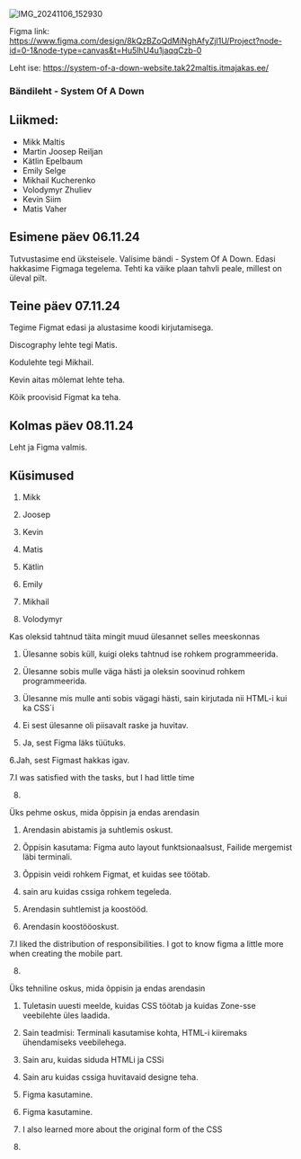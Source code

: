 ![IMG_20241106_152930](https://github.com/user-attachments/assets/120666f0-be3e-4aba-a08d-099823717bfc)

Figma link: https://www.figma.com/design/8kQzBZoQdMiNghAfyZjl1U/Project?node-id=0-1&node-type=canvas&t=Hu5lhU4u1jaqqCzb-0

Leht ise: https://system-of-a-down-website.tak22maltis.itmajakas.ee/


### Bändileht - System Of A Down

## Liikmed:
 
 	
- Mikk Maltis
- Martin Joosep Reiljan
- Kätlin Epelbaum
- Emily Selge
- Mikhail Kucherenko
- Volodymyr Zhuliev
- Kevin Siim
- Matis Vaher

## Esimene päev 06.11.24

Tutvustasime end üksteisele. Valisime bändi - System Of A Down. Edasi hakkasime Figmaga tegelema. Tehti ka väike plaan tahvli peale, millest on üleval pilt.


## Teine päev 07.11.24

Tegime Figmat edasi ja alustasime koodi kirjutamisega.

Discography lehte tegi Matis.

Kodulehte tegi Mikhail.

Kevin aitas mõlemat lehte teha.

Kõik proovisid Figmat ka teha.

## Kolmas päev 08.11.24

Leht ja Figma valmis.

## Küsimused

1. Mikk

2. Joosep

3. Kevin

4. Matis

5. Kätlin

6. Emily

7. Mikhail

8. Volodymyr
   
Kas oleksid tahtnud täita mingit muud ülesannet selles meeskonnas

1. Ülesanne sobis küll, kuigi oleks tahtnud ise rohkem programmeerida.

2. Ülesanne sobis mulle väga hästi ja oleksin soovinud rohkem programmeerida.

3. Ülesanne mis mulle anti sobis vägagi hästi, sain kirjutada nii HTML-i kui ka CSS´i

4. Ei sest ülesanne oli piisavalt raske ja huvitav.

5. Ja, sest Figma läks tüütuks.

6.Jah, sest Figmast hakkas igav.

7.I was satisfied with the tasks, but I had little time

8.

Üks pehme oskus, mida õppisin ja endas arendasin

1. Arendasin abistamis ja suhtlemis oskust.

2. Õppisin kasutama: Figma auto layout funktsionaalsust, Failide mergemist läbi terminali.

3. Õppisin veidi rohkem Figmat, et kuidas see töötab. 

4. sain aru kuidas cssiga rohkem tegeleda.

5. Arendasin suhtlemist ja koostööd.

6. Arendasin koostööoskust.

7.I liked the distribution of responsibilities. I got to know figma a little more when creating the mobile part. 

8.

Üks tehniline oskus, mida õppisin ja endas arendasin

1. Tuletasin uuesti meelde, kuidas CSS töötab ja kuidas Zone-sse veebilehte üles laadida.

2. Sain teadmisi: Terminali kasutamise kohta, HTML-i kiiremaks ühendamiseks veebilehega.

3. Sain aru, kuidas siduda HTMLi ja CSSi

4. Sain aru kuidas cssiga huvitavaid designe teha.

5. Figma kasutamine.

6. Figma kasutamine.

7. I also learned more about the original form of the СSS

8.
